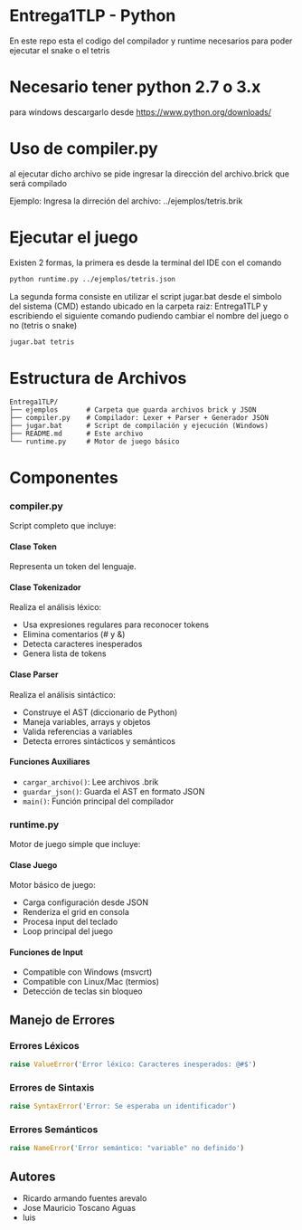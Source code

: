 # Entrega1TLP - Python

En este repo esta el codigo del compilador y runtime necesarios para poder ejecutar el snake o el tetris

# Necesario tener python 2.7 o 3.x

para windows descargarlo desde https://www.python.org/downloads/

# Uso de compiler.py

al ejecutar dicho archivo se pide ingresar la dirección del archivo.brick que será compilado

Ejemplo: Ingresa la dirreción del archivo: ../ejemplos/tetris.brik

# Ejecutar el juego

Existen 2 formas, la primera es desde la terminal del IDE con el comando

```bash
python runtime.py ../ejemplos/tetris.json
```
La segunda forma consiste en utilizar el script jugar.bat desde el simbolo del sistema (CMD) estando ubicado en la carpeta raiz: Entrega1TLP y escribiendo el siguiente comando pudiendo cambiar el nombre del juego o no (tetris o snake)

```cmd
jugar.bat tetris
```

# Estructura de Archivos

```
Entrega1TLP/
├── ejemplos       # Carpeta que guarda archivos brick y JSON
├── compiler.py    # Compilador: Lexer + Parser + Generador JSON
├── jugar.bat      # Script de compilación y ejecución (Windows)
├── README.md      # Este archivo
└── runtime.py     # Motor de juego básico
```
# Componentes

### compiler.py

Script completo que incluye:

#### Clase Token
Representa un token del lenguaje.

#### Clase Tokenizador
Realiza el análisis léxico:
- Usa expresiones regulares para reconocer tokens
- Elimina comentarios (# y &)
- Detecta caracteres inesperados
- Genera lista de tokens

#### Clase Parser
Realiza el análisis sintáctico:
- Construye el AST (diccionario de Python)
- Maneja variables, arrays y objetos
- Valida referencias a variables
- Detecta errores sintácticos y semánticos

#### Funciones Auxiliares
- `cargar_archivo()`: Lee archivos .brik
- `guardar_json()`: Guarda el AST en formato JSON
- `main()`: Función principal del compilador

### runtime.py

Motor de juego simple que incluye:

#### Clase Juego
Motor básico de juego:
- Carga configuración desde JSON
- Renderiza el grid en consola
- Procesa input del teclado
- Loop principal del juego

#### Funciones de Input
- Compatible con Windows (msvcrt)
- Compatible con Linux/Mac (termios)
- Detección de teclas sin bloqueo

## Manejo de Errores

### Errores Léxicos
```python
raise ValueError('Error léxico: Caracteres inesperados: @#$')
```

### Errores de Sintaxis
```python
raise SyntaxError('Error: Se esperaba un identificador')
```

### Errores Semánticos
```python
raise NameError('Error semántico: "variable" no definido')
```

## Autores
- Ricardo armando fuentes arevalo
- Jose Mauricio Toscano Aguas
- luis
